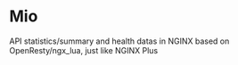 # Mio
 API statistics/summary and health datas in NGINX based on OpenResty/ngx_lua, just like NGINX Plus
